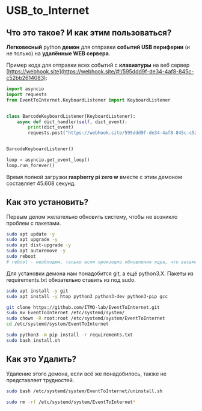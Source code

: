 # USB_to_Internet
## Что это такое? И как этим пользоваться?

**Легковесный** python **демон** для отправки **событий USB периферии** (и не только) на **удалённые WEB сервера**. 

Пример кода для отправки всех событий с **клавиатуры** на веб сервер [https://webhook.site](https://webhook.site/#!/595ddd9f-de34-4af8-845c-c52bb2614083):

```python
import asyncio
import requests
from EventToInternet.KeyboardListener import KeyboardListener


class BarcodeKeyboardListener(KeyboardListener):
    async def dict_handler(self, dict_event):
        print(dict_event)
        requests.post("https://webhook.site/595ddd9f-de34-4af8-845c-c52bb2614083", json=dict_event)


BarcodeKeyboardListener()

loop = asyncio.get_event_loop()
loop.run_forever()
```

Время полной загрузки **raspberry pi zero w** вместе с этим демоном составляет 45.608 секунд.



## Как это установить?

Первым делом желательно обновить систему, чтобы не возникло проблем с пакетами.

```bash
sudo apt update -y
sudo apt upgrade -y
sudo apt dist-upgrade -y
sudo apt autoremove -y
sudo reboot
# reboot - необходим, только если произошло обновления ядра, что весьма вероятно.
```

Для установки демона нам понадобится git, а ещё python3.X. Пакеты из requirements.txt обязательно ставить из под sudo.

```bash
sudo apt install -y git
sudo apt install -y htop python3 python3-dev python3-pip gcc

git clone https://github.com/ITMO-lab/EventToInternet.git
sudo mv EventToInternet /etc/systemd/system/
sudo chown -R root:root /etc/systemd/system/EventToInternet
cd /etc/systemd/system/EventToInternet

sudo python3 -m pip install -r requirements.txt
sudo bash install.sh
```



## Как это Удалить?

Удаление этого демона, если всё же понадобилось, также не представляет трудностей.

```bash
sudo bash /etc/systemd/system/EventToInternet/uninstall.sh

sudo rm -rf /etc/systemd/system/EventToInternet*
```

